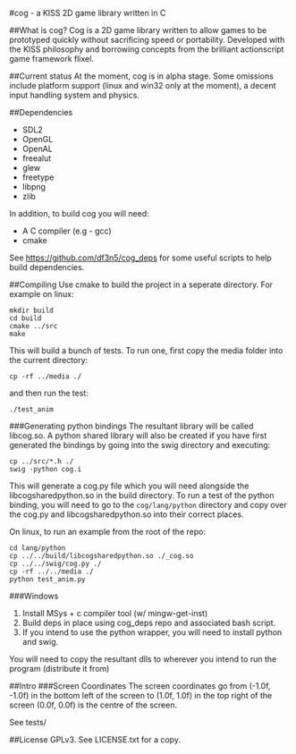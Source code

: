 #cog - a KISS 2D game library written in C

##What is cog?
Cog is a 2D game library written to allow games to be prototyped quickly without sacrificing speed or portability.
Developed with the KISS philosophy and borrowing concepts from the brilliant actionscript game framework flixel.

##Current status
At the moment, cog is in alpha stage.
Some omissions include platform support (linux and win32 only at the moment), a decent input handling system and physics.

##Dependencies
 - SDL2
 - OpenGL
 - OpenAL
 - freealut
 - glew
 - freetype
 - libpng
 - zlib

In addition, to build cog you will need:
 - A C compiler (e.g - gcc)
 - cmake

See https://github.com/df3n5/cog_deps for some useful scripts to help build dependencies.

##Compiling
Use cmake to build the project in a seperate directory.
For example on linux:

    mkdir build
    cd build
    cmake ../src
    make

This will build a bunch of tests.
To run one, first copy the media folder into the current directory:

    cp -rf ../media ./

and then run the test:

    ./test_anim

###Generating python bindings
The resultant library will be called libcog.so. 
A python shared library will also be created if you have first generated the bindings by going into the swig directory and executing:

    cp ../src/*.h ./
    swig -python cog.i

This will generate a cog.py file which you will need alongside the libcogsharedpython.so in the build directory.
To run a test of the python binding, you will need to go to the ``cog/lang/python`` directory and copy over the cog.py and libcogsharedpython.so into their correct places. 

On linux, to run an example from the root of the repo:

    cd lang/python
    cp ../../build/libcogsharedpython.so ./_cog.so
    cp ../../swig/cog.py ./
    cp -rf ../../media ./
    python test_anim.py


###Windows
 1. Install MSys + c compiler tool (w/ mingw-get-inst)
 2. Build deps in place using cog_deps repo and associated bash script.
 3. If you intend to use the python wrapper, you will need to install python and swig.

You will need to copy the resultant dlls to wherever you intend to run the program (distribute it from)

##Intro
###Screen Coordinates
The screen coordinates go from (-1.0f, -1.0f) in the bottom left of the screen to (1.0f, 1.0f) in the top right of the screen
(0.0f, 0.0f) is the centre of the screen.

See tests/

##License
GPLv3. See LICENSE.txt for a copy.
